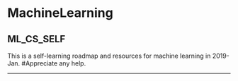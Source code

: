 # MachineLearning
ML_CS_SELF
---------------------------
This is a self-learning roadmap and resources for machine learning in 2019-Jan.
#Appreciate any help.

---------------------------
